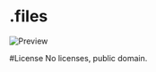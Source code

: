 .files
======

![Preview](http://uppix.net/6/3/d/fc6361d267ee7ebd29cb06bad2e7d.png)

#License
No licenses, public domain.
